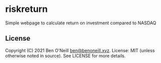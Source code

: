 # riskreturn

Simple webpage to calculate return on investment compared to NASDAQ

## License

Copyright (C) 2021 Ben O'Neill <ben@benoneill.xyz>. License: MIT
(unless otherwise noted in source). See LICENSE for more details.
